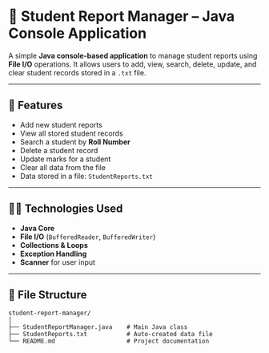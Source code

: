 # 📘 Student Report Manager – Java Console Application
A simple **Java console-based application** to manage student reports using **File I/O** operations. It allows users to add, view, search, delete, update, and clear student records stored in a `.txt` file.

---

## 🚀 Features
* Add new student reports
* View all stored student records
* Search a student by **Roll Number**
* Delete a student record
* Update marks for a student
* Clear all data from the file
* Data stored in a file: `StudentReports.txt`
---

## 🧑‍💻 Technologies Used
* **Java Core**
* **File I/O** (`BufferedReader`, `BufferedWriter`)
* **Collections & Loops**
* **Exception Handling**
* **Scanner** for user input
---

## 📁 File Structure
```
student-report-manager/
│
├── StudentReportManager.java    # Main Java class
├── StudentReports.txt           # Auto-created data file
└── README.md                    # Project documentation
```
